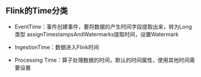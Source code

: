 ## **Flink的Time分类**

- EventTime：事件创建事件，要将数据的产生时间字段提取出来，转为Long类型
  assignTimestampsAndWatermarks提取时间，设置Watermark

- IngestionTime：数据进入Flink时间

- Processing Time：算子处理数据的时间，默认的时间属性，使用其他时间需要设置